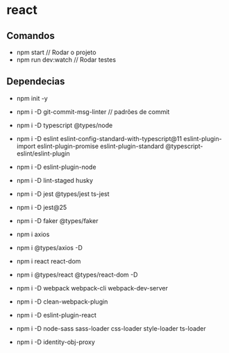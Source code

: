 # react

## Comandos
- npm start // Rodar o projeto
- npm run dev:watch // Rodar testes
## Dependecias

- npm init -y
- npm i -D git-commit-msg-linter // padrões de commit
- npm i -D typescript @types/node
- npm i -D eslint eslint-config-standard-with-typescript@11 eslint-plugin-import eslint-plugin-promise eslint-plugin-standard @typescript-eslint/eslint-plugin
- npm i -D eslint-plugin-node
- npm i -D lint-staged husky
- npm i -D jest @types/jest ts-jest
- npm i -D jest@25
- npm i -D faker @types/faker
- npm i axios
- npm i @types/axios -D

- npm i react react-dom
- npm i @types/react @types/react-dom -D
- npm i -D webpack webpack-cli webpack-dev-server
- npm i -D clean-webpack-plugin
- npm i -D eslint-plugin-react
- npm i -D node-sass sass-loader css-loader style-loader ts-loader
- npm i -D identity-obj-proxy